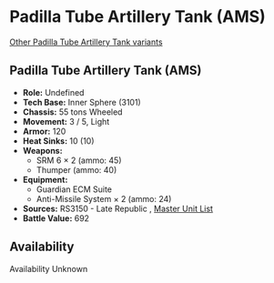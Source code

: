 # Padilla Tube Artillery Tank (AMS) 

[Other Padilla Tube Artillery Tank variants](../padilla_tube_artillery_tank.md) 

## Padilla Tube Artillery Tank (AMS) 

- **Role:** Undefined 
- **Tech Base:** Inner Sphere (3101) 
- **Chassis:** 55 tons Wheeled 
- **Movement:** 3 / 5, Light 
- **Armor:** 120 
- **Heat Sinks:** 10 (10) 
- **Weapons:** 
  - SRM 6 × 2 (ammo: 45) 
  - Thumper (ammo: 40) 
- **Equipment:** 
  - Guardian ECM Suite 
  - Anti-Missile System × 2 (ammo: 24) 
- **Sources:** RS3150 - Late Republic , [Master Unit List](http://masterunitlist.info/Unit/Details/8045) 
- **Battle Value:** 692 

## Availability 

Availability Unknown 

